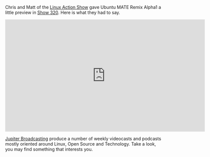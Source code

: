 <!-- 
.. title: Ubuntu MATE Remix Alpha1 Preview
.. slug: ubuntu-mate-remix-alpha1-preview
.. date: 2014-07-07 21:10:00 UTC
.. tags: Ubuntu,MATE,alpha1,Linux Action Show
.. link: 
.. description: 
.. type: text
.. author: Martin Wimpress
-->

Chris and Matt of the [Linux Action Show](http://www.jupiterbroadcasting.com/show/linuxactionshow/)
gave Ubuntu MATE Remix Alpha1 a little preview in [Show 320](http://www.jupiterbroadcasting.com/61572/preventing-a-btrfs-nightmare-las-320/).
Here is what they had to say.

<div align="center">
<iframe width="640" height="360" src="https://www.youtube.com/embed/CDFH4xefvDo?start=2165&end=2429" frameborder="0" allowfullscreen></iframe>
</div>

[Jupiter Broadcasting](http://www.jupiterbroadcasting.com/) produce a number
of weekly videocasts and podcasts mostly oriented around Linux, Open Source
and Technology. Take a look, you may find something that interests you.
